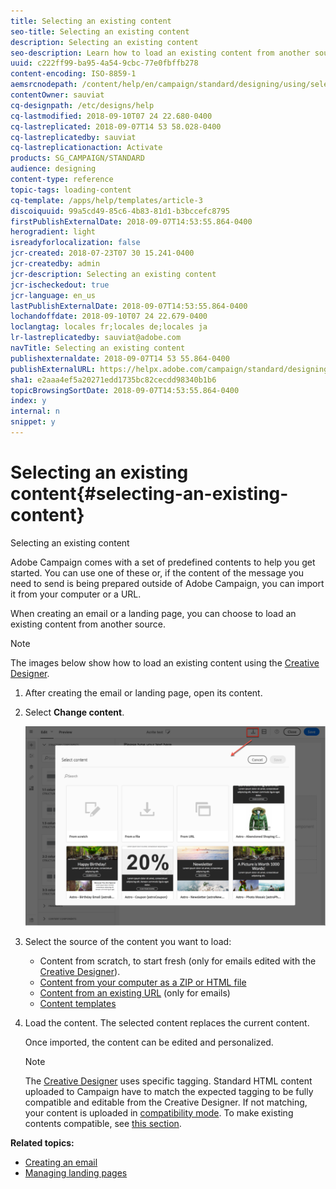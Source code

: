 ```yaml
---
title: Selecting an existing content
seo-title: Selecting an existing content
description: Selecting an existing content
seo-description: Learn how to load an existing content from another source when creating an email or a landing page.
uuid: c222ff99-ba95-4a54-9cbc-77e0fbffb278
content-encoding: ISO-8859-1
aemsrcnodepath: /content/help/en/campaign/standard/designing/using/selecting-an-existing-content
contentOwner: sauviat
cq-designpath: /etc/designs/help
cq-lastmodified: 2018-09-10T07 24 22.680-0400
cq-lastreplicated: 2018-09-07T14 53 58.028-0400
cq-lastreplicatedby: sauviat
cq-lastreplicationaction: Activate
products: SG_CAMPAIGN/STANDARD
audience: designing
content-type: reference
topic-tags: loading-content
cq-template: /apps/help/templates/article-3
discoiquuid: 99a5cd49-85c6-4b83-81d1-b3bccefc8795
firstPublishExternalDate: 2018-09-07T14:53:55.864-0400
herogradient: light
isreadyforlocalization: false
jcr-created: 2018-07-23T07 30 15.241-0400
jcr-createdby: admin
jcr-description: Selecting an existing content
jcr-ischeckedout: true
jcr-language: en_us
lastPublishExternalDate: 2018-09-07T14:53:55.864-0400
lochandoffdate: 2018-09-10T07 24 22.679-0400
loclangtag: locales fr;locales de;locales ja
lr-lastreplicatedby: sauviat@adobe.com
navTitle: Selecting an existing content
publishexternaldate: 2018-09-07T14 53 55.864-0400
publishExternalURL: https://helpx.adobe.com/campaign/standard/designing/using/selecting-an-existing-content.html
sha1: e2aaa4ef5a20271edd1735bc82cecdd98340b1b6
topicBrowsingSortDate: 2018-09-07T14:53:55.864-0400
index: y
internal: n
snippet: y
---
```


# Selecting an existing content{#selecting-an-existing-content}

Selecting an existing content

Adobe Campaign comes with a set of predefined contents to help you get started. You can use one of these or, if the content of the message you need to send is being prepared outside of Adobe Campaign, you can import it from your computer or a URL.

When creating an email or a landing page, you can choose to load an existing content from another source.

>[!NOTE]
>
>The images below show how to load an existing content using the [Creative Designer](../../designing/using/about-email-content-design.md#using-the-creative-designer).

1. After creating the email or landing page, open its content.
1. Select **Change content**.

   ![](assets/des_loading_1.png)

1. Select the source of the content you want to load:

    * Content from scratch, to start fresh (only for emails edited with the [Creative Designer](../../designing/using/about-email-content-design.md#using-the-creative-designer)).
    * [Content from your computer as a ZIP or HTML file](../../designing/using/importing-content-from-a-file.md)
    * [Content from an existing URL](../../designing/using/importing-content-from-a-url.md) (only for emails)
    * [Content templates](../../start/using/about-templates.md#content-templates)

1. Load the content. The selected content replaces the current content.

   Once imported, the content can be edited and personalized.

   >[!NOTE]
   >
   >The [Creative Designer](../../designing/using/about-email-content-design.md#using-the-creative-designer) uses specific tagging. Standard HTML content uploaded to Campaign have to match the expected tagging to be fully compatible and editable from the Creative Designer. If not matching, your content is uploaded in [compatibility mode](../../designing/using/about-email-content-design.md#about-the-creative-designer-compatibility-mode). To make existing contents compatible, see [this section](../../designing/using/editing-existing-contents-with-the-creative-designer.md).

**Related topics:**

* [Creating an email](../../channels/using/creating-an-email.md)
* [Managing landing pages](../../channels/using/about-landing-pages.md)

